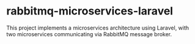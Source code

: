 # rabbitmq-microservices-laravel
This project implements a microservices architecture using Laravel, with two microservices communicating via RabbitMQ message broker.
